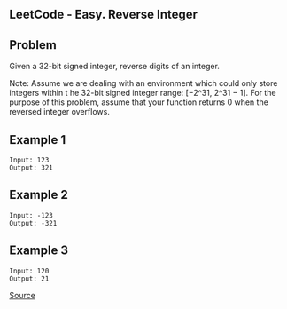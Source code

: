 ## LeetCode - Easy. Reverse Integer
## Problem
Given a 32-bit signed integer, reverse digits of an integer.


Note:
Assume we are dealing with an environment which could only store integers within t
he 32-bit signed integer range: [−2^31,  2^31 − 1].
For the purpose of this problem, assume that your function returns 0 when the reversed integer overflows.


## Example 1
```
Input: 123
Output: 321
```

## Example 2
```
Input: -123
Output: -321
```

## Example 3
```
Input: 120
Output: 21
```
[Source](https://leetcode.com/problems/reverse-integer/)

